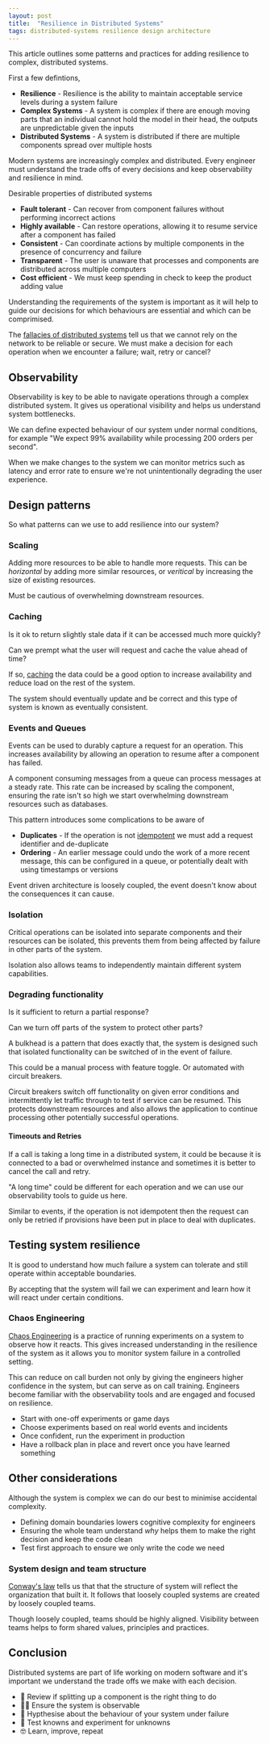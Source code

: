 ```yaml
---
layout: post
title:  "Resilience in Distributed Systems"
tags: distributed-systems resilience design architecture
---
```


This article outlines some patterns and practices for adding resilience to complex, distributed systems.

First a few defintions,

- **Resilience** - Resilience is the ability to maintain acceptable service levels during a system failure
- **Complex Systems** - A system is complex if there are enough moving parts that an individual cannot hold the model in their head, the outputs are unpredictable given the inputs
- **Distributed Systems** - A system is distributed if there are multiple components spread over multiple hosts

Modern systems are increasingly complex and distributed.
Every engineer must understand the trade offs of every decisions and keep observability and resilience in mind.

Desirable properties of distributed systems

- **Fault tolerant** - Can recover from component failures without performing incorrect actions
- **Highly available** - Can restore operations, allowing it to resume service after a component has failed
- **Consistent** - Can coordinate actions by multiple components in the presence of concurrency and failure
- **Transparent** - The user is unaware that processes and components are distributed across multiple computers
- **Cost efficient** - We must keep spending in check to keep the product adding value

Understanding the requirements of the system is important as it will help to guide our decisions for which behaviours are essential and which can be comprimised.

The [fallacies of distributed systems](http://wiki.c2.com/?EightFallaciesOfDistributedComputing) tell us that we cannot rely on the network to be reliable or secure. We must make a decision for each operation when we encounter a failure; wait, retry or cancel?

## Observability

Observability is key to be able to navigate operations through a complex distributed system. It gives us operational visibility and helps us understand system bottlenecks.

We can define expected behaviour of our system under normal conditions, for example "We expect 99% availability while processing 200 orders per second".

When we make changes to the system we can monitor metrics such as latency and error rate to ensure we're not unintentionally degrading the user experience.

## Design patterns

So what patterns can we use to add resilience into our system?

### Scaling

Adding more resources to be able to handle more requests.
This can be _horizontal_ by adding more similar resources, or _veritical_ by increasing the size of existing resources.

Must be cautious of overwhelming downstream resources.

### Caching

Is it ok to return slightly stale data if it can be accessed much more quickly?

Can we prempt what the user will request and cache the value ahead of time?

If so, [caching](https://aws.amazon.com/caching/) the data could be a good option to increase availability and reduce load on the rest of the system.

The system should eventually update and be correct and this type of system is known as eventually consistent.

### Events and Queues

Events can be used to durably capture a request for an operation.
This increases availability by allowing an operation to resume after a component has failed.

A component consuming messages from a queue can process messages at a steady rate.
This rate can be increased by scaling the component, ensuring the rate isn't so high we start overwhelming downstream resources such as databases.

This pattern introduces some complications to be aware of
- **Duplicates** - If the operation is not [idempotent](https://en.wikipedia.org/wiki/Idempotence) we must add a request identifier and de-duplicate
- **Ordering** - An earlier message could undo the work of a more recent message, this can be configured in a queue, or potentially dealt with using timestamps or versions

Event driven architecture is loosely coupled, the event doesn't know about the consequences it can cause.

### Isolation

Critical operations can be isolated into separate components and their resources can be isolated, this prevents them from being affected by failure in other parts of the system.

Isolation also allows teams to independently maintain different system capabilities.

### Degrading functionality

Is it sufficient to return a partial response?

Can we turn off parts of the system to protect other parts?

A bulkhead is a pattern that does exactly that, the system is designed such that isolated functionality can be switched of in the event of failure.

This could be a manual process with feature toggle. Or automated with circuit breakers.

Circuit breakers switch off functionality on given error conditions and intermittently let traffic through to test if service can be resumed.
This protects downstream resources and also allows the application to continue processing other potentially successful operations.

#### Timeouts and Retries

If a call is taking a long time in a distributed system, it could be because it is connected to a bad or overwhelmed instance and sometimes it is better to cancel the call and retry.

"A long time" could be different for each operation and we can use our observability tools to guide us here.

Similar to events, if the operation is not idempotent then the request can only be retried if provisions have been put in place to deal with duplicates.

## Testing system resilience

It is good to understand how much failure a system can tolerate and still operate within acceptable boundaries.

By accepting that the system will fail we can experiment and learn how it will react under certain conditions.

### Chaos Engineering

[Chaos Engineering](https://principlesofchaos.org/) is a practice of running experiments on a system to observe how it reacts.
This gives increased understanding in the resilience of the system as it allows you to monitor system failure in a controlled setting.

This can reduce on call burden not only by giving the engineers higher confidence in the system, but can serve as on call training. Engineers become familiar with the observability tools and are engaged and focused on resilience.

- Start with one-off experiments or game days
- Choose experiments based on real world events and incidents
- Once confident, run the experiment in production
- Have a rollback plan in place and revert once you have learned something

## Other considerations

Although the system is complex we can do our best to minimise accidental complexity.

- Defining domain boundaries lowers cognitive complexity for engineers
- Ensuring the whole team understand _why_ helps them to make the right decision and keep the code clean
- Test first approach to ensure we only write the code we need

### System design and team structure

[Conway's law](https://www.thoughtworks.com/insights/blog/demystifying-conways-law) tells us that that the structure of system will reflect the organization that built it. It follows that loosely coupled systems are created by loosely coupled teams.

Though loosely coupled, teams should be highly aligned. Visibility between teams helps to form shared values, principles and practices.

## Conclusion

Distributed systems are part of life working on modern software and it's important we understand the trade offs we make with each decision.

- 🤔 Review if splitting up a component is the right thing to do
- 🕵️‍♀️ Ensure the system is observable
- 📝 Hypthesise about the behaviour of your system under failure
- 🧪 Test knowns and experiment for unknowns
- 🤓 Learn, improve, repeat
